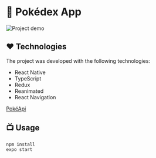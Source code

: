 # :iphone: Pokédex App

![Project demo](./demo.gif)

## :heart: Technologies

The project was developed with the following technologies:

* React Native
* TypeScript
* Redux
* Reanimated
* React Navigation

[PokéApi](https://pokeapi.co/)

## :tv: Usage

```bash
npm install
expo start
```
